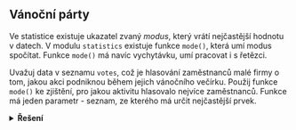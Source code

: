 ## Vánoční párty

Ve statistice existuje ukazatel zvaný _modus_, který vrátí nejčastější hodnotu v datech. V modulu `statistics` existuje
funkce `mode()`, která umí modus spočítat. Funkce `mode()` má navíc vychytávku, umí pracovat i s řetězci.

Uvažuj data v seznamu `votes`, což je hlasování zaměstnanců malé firmy o tom, jakou akci podniknou během jejich
vánočního večírku. Použij funkce `mode()` ke zjištění, pro jakou aktivitu hlasovalo nejvíce zaměstnanců. Funkce má jeden
parametr - seznam, ze kterého má určit nejčastější prvek.

<details>
<summary><b>Řešení</b></summary>

```python
import statistics

votes = [
    "curling",
    "vánoční svařák na trzích",
    "vánoční svařák na trzích",
    "curling",
    "zážitková první pomoc",
    "curling",
    "zážitková první pomoc",
    "curling",
    "zážitková první pomoc",
]

print(f'nejčastější volbou bylo: {statistics.mode(votes)}')
```

</details>
